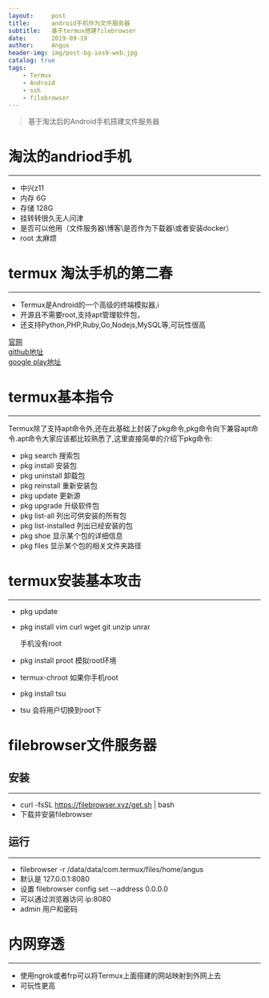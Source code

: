 ```yaml
---
layout:     post
title:      android手机作为文件服务器 
subtitle:   基于termux搭建filebrowser 
date:       2019-09-19
author:     Angus 
header-img: img/post-bg-ios9-web.jpg
catalog: true
tags:
    - Termux 
    - Android 
    - ssh 
    - filebrowser 
---
```


> 基于淘汰后的Android手机搭建文件服务器


# 淘汰的andriod手机 
***
  * 中兴z11
  * 内存 6G
  * 存储 128G
  * 挂转转很久无人问津
  * 是否可以他用（文件服务器\博客\是否作为下载器\或者安装docker）
  * root 太麻烦 
# termux 淘汰手机的第二春
***
  * Termux是Android的一个高级的终端模拟器,i
  * 开源且不需要root,支持apt管理软件包，
  * 还支持Python,PHP,Ruby,Go,Nodejs,MySQL等,可玩性很高

  [官网](https://termux.com/)        
  [github地址](https://github.com/termux/termux-app)        
  [google play地址](https://play.google.com/store/apps/details?id=com.termux)        

# termux基本指令
***
Termux除了支持apt命令外,还在此基础上封装了pkg命令,pkg命令向下兼容apt命令.apt命令大家应该都比较熟悉了,这里直接简单的介绍下pkg命令:

* pkg search <query>              搜索包
* pkg install <package>           安装包
* pkg uninstall <package>         卸载包
* pkg reinstall <package>         重新安装包
* pkg update                      更新源
* pkg upgrade                     升级软件包
* pkg list-all                    列出可供安装的所有包
* pkg list-installed              列出已经安装的包
* pkg shoe <package>              显示某个包的详细信息
* pkg files <package>             显示某个包的相关文件夹路径

# termux安装基本攻击
***
* pkg update
* pkg install vim curl wget git unzip unrar
  
  手机没有root
* pkg install proot
  模拟root环境
* termux-chroot 
  如果你手机root
*  pkg install tsu
* tsu 会将用户切换到root下

# filebrowser文件服务器
## 安装
***
   * curl -fsSL https://filebrowser.xyz/get.sh | bash
   * 下载并安装filebrowser
   
## 运行
***
   *  filebrowser -r /data/data/com.termux/files/home/angus
   * 默认是 127.0.0.1:8080
   * 设置 filebrowser config set --address 0.0.0.0
   * 可以通过浏览器访问  ip:8080
   * admin  用户和密码

# 内网穿透
***
  * 使用ngrok或者frp可以将Termux上面搭建的网站映射到外网上去
  * 可玩性更高


